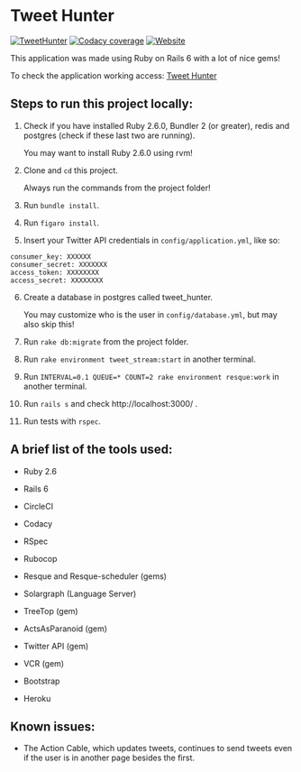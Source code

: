 Tweet Hunter
===========

[![TweetHunter](https://img.shields.io/circleci/build/gh/rafaelcgs10/TweetHunter?style=for-the-badge)](https://circleci.com/gh/rafaelcgs10/TweetHunter)
[![Codacy coverage](https://img.shields.io/codacy/coverage/0a6bda44c9aa4a7185a7886de0667e80?style=for-the-badge)](https://app.codacy.com/manual/rafaelcgs10/TweetHunter?utm_source=github.com&utm_medium=referral&utm_content=rafaelcgs10/TweetHunter&utm_campaign=Badge_Grade_Dashboard)
[![Website](https://img.shields.io/website?label=Go%20to%20Tweet-Hunter&style=for-the-badge&up_message=online&url=https%3A%2F%2Ftweet-hunter.herokuapp.com%2F)](https://tweet-hunter.herokuapp.com)

This application was made using Ruby on Rails 6 with a lot of nice gems!

To check the application working access: [Tweet Hunter](https://tweet-hunter.herokuapp.com)

## Steps to run this project locally:

1. Check if you have installed Ruby 2.6.0, Bundler 2 (or greater), redis and postgres (check if these last two are running).

   You may want to install Ruby 2.6.0 using rvm!
   
2. Clone and `cd` this project.

   Always run the commands from the project folder!

3. Run `bundle install`.

4. Run `figaro install`.

5. Insert your Twitter API credentials in `config/application.yml`, like so:

```
consumer_key: XXXXXX
consumer_secret: XXXXXXX
access_token: XXXXXXXX
access_secret: XXXXXXXX
```

6. Create a database in postgres called tweet_hunter.

   You may customize who is the user in `config/database.yml`, but may also skip this!

7. Run `rake db:migrate` from the project folder.

8. Run `rake environment tweet_stream:start` in another terminal.

8. Run `INTERVAL=0.1 QUEUE=* COUNT=2 rake environment resque:work` in another terminal.

9. Run `rails s` and check http://localhost:3000/ .

10. Run tests with `rspec`.

## A brief list of the tools used:

* Ruby 2.6

* Rails 6

* CircleCI

* Codacy

* RSpec

* Rubocop

* Resque and Resque-scheduler (gems)

* Solargraph (Language Server)

* TreeTop (gem)

* ActsAsParanoid (gem)

* Twitter API (gem)

* VCR (gem)

* Bootstrap

* Heroku

## Known issues:

* The Action Cable, which updates tweets, continues to send tweets even if the user is in another page besides the first.
